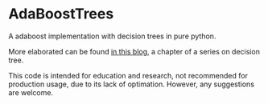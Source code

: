# AdaBoostTrees
A adaboost implementation with decision trees in pure python.

More elaborated can be found [in this blog](https://simsicon.wordpress.com/2016/08/05/understanding-decision-tree-learning-4/), a chapter of a series on decision tree.

This code is intended for education and research, not recommended for production usage, due to its lack of optimation. However, any suggestions are welcome.

